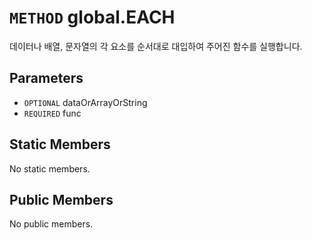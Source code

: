 # `METHOD` global.EACH
데이터나 배열, 문자열의 각 요소를 순서대로 대입하여 주어진 함수를 실행합니다.

## Parameters
* `OPTIONAL` dataOrArrayOrString 
* `REQUIRED` func 

## Static Members
No static members.

## Public Members
No public members.
